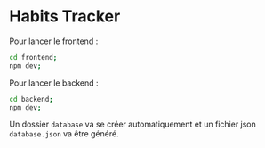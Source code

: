 # Habits Tracker

Pour lancer le frontend :

```bash
cd frontend;
npm dev;
```

Pour lancer le backend :

```bash
cd backend;
npm dev;
```

Un dossier `database` va se créer automatiquement et un fichier json `database.json` va être généré.

